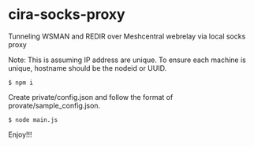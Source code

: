 # cira-socks-proxy

Tunneling WSMAN and REDIR over Meshcentral webrelay via local socks proxy

Note: This is assuming IP address are unique. To ensure each machine is unique, hostname should be the nodeid or UUID. 

```
$ npm i
```
Create private/config.json and follow the format of provate/sample_config.json.
```
$ node main.js
```
Enjoy!!!